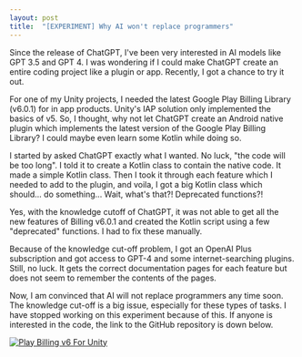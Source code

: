 ```yaml
---
layout: post
title:  "[EXPERIMENT] Why AI won't replace programmers"
---
```


Since the release of ChatGPT, I've been very interested in AI models like GPT 3.5 and GPT 4. I was wondering if I could make ChatGPT create an entire coding project like a plugin or app. Recently, I got a chance to try it out.

For one of my Unity projects, I needed the latest Google Play Billing Library (v6.0.1) for in app products. Unity's IAP solution only implemented the basics of v5. So, I thought, why not let ChatGPT create an Android native plugin which implements the latest version of the Google Play Billing Library? I could maybe even learn some Kotlin while doing so.

I started by asked ChatGPT exactly what I wanted. No luck, "the code will be too long". I told it to create a Kotlin class to contain the native code. It made a simple Kotlin class. Then I took it through each feature which I needed to add to the plugin, and voila, I got a big Kotlin class which should... do something... Wait, what's that?! Deprecated functions?!

Yes, with the knowledge cutoff of ChatGPT, it was not able to get all the new features of Billing v6.0.1 and created the Kotlin script using a few "deprecated" functions. I had to fix these manually.

Because of the knowledge cut-off problem, I got an OpenAI Plus subscription and got access to GPT-4 and some internet-searching plugins. Still, no luck. It gets the correct documentation pages for each feature but does not seem to remember the contents of the pages.

Now, I am convinced that AI will not replace programmers any time soon. The knowledge cut-off is a big issue, especially for these types of tasks. I have stopped working on this experiment because of this. If anyone is interested in the code, the link to the GitHub repository is down below.

[![Play Billing v6 For Unity](https://img.shields.io/badge/Play_Billing_v6_For_Unity-black?style=for-the-badge&logo=github&color=FFFFFF&logoColor=000000)](https://github.com/Uralstech/Play-Billing-v6-For-Unity)